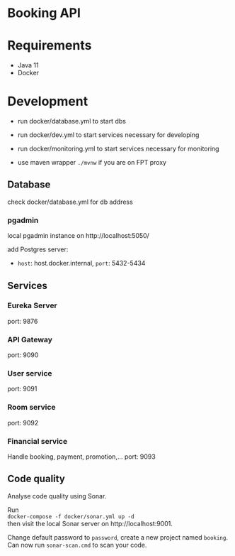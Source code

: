 # Booking API

# Requirements
- Java 11
- Docker

# Development
- run docker/database.yml to start dbs
- run docker/dev.yml to start services necessary for developing
- run docker/monitoring.yml to start services necessary for monitoring

- use maven wrapper `./mvnw` if you are on FPT proxy


## Database
check docker/database.yml for db address

### pgadmin
local pgadmin instance on http://localhost:5050/

add Postgres server:
- `host`: host.docker.internal, `port`: 5432-5434

## Services
### Eureka Server
port: 9876

### API Gateway
port: 9090

### User service
port: 9091

### Room service
port: 9092

### Financial service
Handle booking, payment, promotion,...
port: 9093


## Code quality
Analyse code quality using Sonar.

Run  
`docker-compose -f docker/sonar.yml up -d`  
then visit the local Sonar server on http://localhost:9001.

Change default password to `password`, create a new project named `booking`.
Can now run `sonar-scan.cmd` to scan your code.

